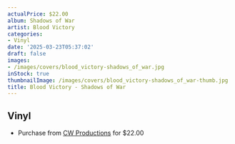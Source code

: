 ```yaml
---
actualPrice: $22.00
album: Shadows of War
artist: Blood Victory
categories:
- Vinyl
date: '2025-03-23T05:37:02'
draft: false
images:
- /images/covers/blood_victory-shadows_of_war.jpg
inStock: true
thumbnailImage: /images/covers/blood_victory-shadows_of_war-thumb.jpg
title: Blood Victory - Shadows of War
---
```


## Vinyl
* Purchase from [CW Productions](https://shop.cwproductions.net/products/blood-victory-shadows-of-war-lp) for $22.00
